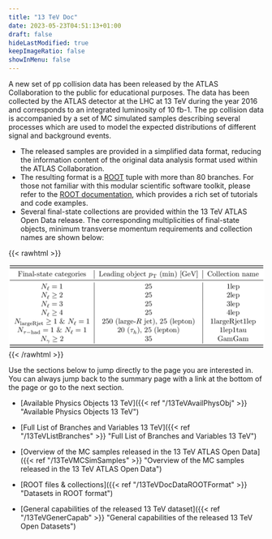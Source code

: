 ```yaml
---
title: "13 TeV Doc"
date: 2023-05-23T04:51:13+01:00
draft: false
hideLastModified: true
keepImageRatio: false
showInMenu: false
---
```


A new set of pp collision data has been released by the ATLAS Collaboration to the public for educational purposes. The data has been collected by the ATLAS detector at the LHC at 13 TeV during the year 2016 and corresponds to an integrated luminosity of 10 fb-1. The pp collision data is accompanied by a set of MC simulated samples describing several processes which are used to model the expected distributions of different signal and background events.

- The released samples are provided in a simplified data format, reducing the information content of the original data analysis format used within the ATLAS Collaboration.
- The resulting format is a [ROOT](https://root.cern.ch/) tuple with more than 80 branches. For those not familiar with this modular scientific software toolkit, please refer to the [ROOT documentation](https://root.cern/get_started/), which provides a rich set of tutorials and code examples. 
- Several final-state collections are provided within the 13 TeV ATLAS Open Data release. The corresponding multiplicities of final-state objects, minimum transverse momentum requirements and collection names are shown below: 

{{< rawhtml >}}
<CENTER>
<img src="images/tab_02.png" width="900" />
</CENTER>
{{< /rawhtml >}}

Use the sections below to jump directly to the page you are interested in. You can always jump back to the summary page with a link at the bottom of the page or go to the next section.

- [Available Physics Objects 13 TeV]({{< ref "/13TeVAvailPhysObj" >}} "Available Physics Objects 13 TeV")

- [Full List of Branches and Variables 13 TeV]({{< ref "/13TeVListBranches" >}} "Full List of Branches and Variables 13 TeV")

- [Overview of the MC samples released in the 13 TeV ATLAS Open Data]({{< ref "/13TeVMCSimSamples" >}} "Overview of the MC samples released in the 13 TeV ATLAS Open Data")

- [ROOT files & collections]({{< ref "/13TeVDocDataROOTFormat" >}} "Datasets in ROOT format")


- [General capabilities of the released 13 TeV dataset]({{< ref "/13TeVGenerCapab" >}} "General capabilities of the released 13 TeV Open Datasets")